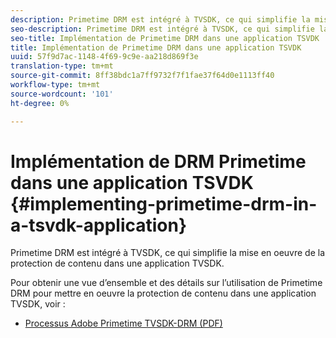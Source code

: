 ```yaml
---
description: Primetime DRM est intégré à TVSDK, ce qui simplifie la mise en oeuvre de la protection de contenu dans une application TVSDK.
seo-description: Primetime DRM est intégré à TVSDK, ce qui simplifie la mise en oeuvre de la protection de contenu dans une application TVSDK.
seo-title: Implémentation de Primetime DRM dans une application TSVDK
title: Implémentation de Primetime DRM dans une application TSVDK
uuid: 57f9d7ac-1148-4f69-9c9e-aa218d869f3e
translation-type: tm+mt
source-git-commit: 8ff38bdc1a7ff9732f7f1fae37f64d0e1113ff40
workflow-type: tm+mt
source-wordcount: '101'
ht-degree: 0%

---
```



# Implémentation de DRM Primetime dans une application TSVDK {#implementing-primetime-drm-in-a-tsvdk-application}

Primetime DRM est intégré à TVSDK, ce qui simplifie la mise en oeuvre de la protection de contenu dans une application TVSDK.

Pour obtenir une vue d’ensemble et des détails sur l’utilisation de Primetime DRM pour mettre en oeuvre la protection de contenu dans une application TVSDK, voir :

* [Processus Adobe Primetime TVSDK-DRM (PDF)](https://helpx.adobe.com/content/dam/help/en/primetime/drm/drm_tvsdk_drm_workflow.pdf)